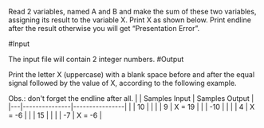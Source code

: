 

Read 2 variables, named A and B and make the sum of these two variables, assigning its result to the variable X. Print X as shown below. Print endline after the result otherwise you will get “Presentation Error”.

#Input

The input file will contain 2 integer numbers.
#Output

Print the letter X (uppercase) with a blank space before and after the equal signal followed by the value of X, according to the following example.

Obs.: don't forget the endline after all.
|   | Samples Input | Samples Output |
|---|---------------|----------------|
|   | 10            |                |
|   | 9             | X = 19         |
|   | -10           |                |
|   | 4             | X = -6         |
|   | 15            |                |
|   | -7            | X = -6         |